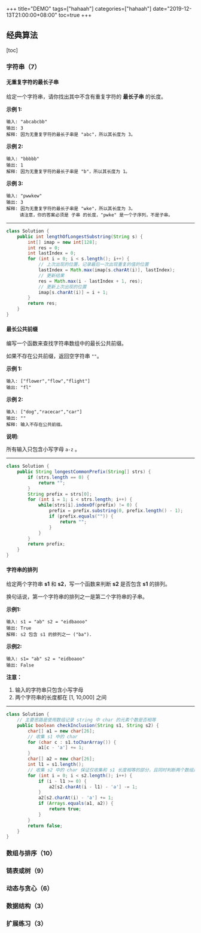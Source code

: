 +++
title="DEMO"
tags=["hahaah"]
categories=["hahaah"]
date="2019-12-13T21:00:00+08:00"
toc=true
+++

## 经典算法

[toc]

### 字符串（7）

#### 无重复字符的最长子串

给定一个字符串，请你找出其中不含有重复字符的 **最长子串** 的长度。

**示例 1:**

```
输入: "abcabcbb"
输出: 3 
解释: 因为无重复字符的最长子串是 "abc"，所以其长度为 3。
```

**示例 2:**

```
输入: "bbbbb"
输出: 1
解释: 因为无重复字符的最长子串是 "b"，所以其长度为 1。
```

**示例 3:**

```
输入: "pwwkew"
输出: 3
解释: 因为无重复字符的最长子串是 "wke"，所以其长度为 3。
     请注意，你的答案必须是 子串 的长度，"pwke" 是一个子序列，不是子串。
```

---

```java
class Solution {
    public int lengthOfLongestSubstring(String s) {
        int[] imap = new int[128];
        int res = 0;
        int lastIndex = 0;
        for (int i = 0; i < s.length(); i++) {
            // 上次出现的位置，记录最后一次出现重复的值的位置
            lastIndex = Math.max(imap[s.charAt(i)], lastIndex);
            // 更新结果
            res = Math.max(i - lastIndex + 1, res);
            // 更新上次出现的位置
            imap[s.charAt(i)] = i + 1;
        }
        return res;
    }
}
```

#### 最长公共前缀

编写一个函数来查找字符串数组中的最长公共前缀。

如果不存在公共前缀，返回空字符串 `""`。

**示例 1:**

```
输入: ["flower","flow","flight"]
输出: "fl"
```

**示例 2:**

```
输入: ["dog","racecar","car"]
输出: ""
解释: 输入不存在公共前缀。
```

**说明:**

所有输入只包含小写字母 `a-z` 。

---

```java
class Solution {
    public String longestCommonPrefix(String[] strs) {
        if (strs.length == 0) {
            return "";
        }
        String prefix = strs[0];
        for (int i = 1; i < strs.length; i++) {
            while(strs[i].indexOf(prefix) != 0) {
                prefix = prefix.substring(0, prefix.length() - 1);
                if (prefix.equals("")) {
                    return "";
                }
            }
        }
        return prefix;
    }
}
```

#### 字符串的排列

给定两个字符串 **s1** 和 **s2**，写一个函数来判断 **s2** 是否包含 **s1** 的排列。

换句话说，第一个字符串的排列之一是第二个字符串的子串。

**示例1:**

```
输入: s1 = "ab" s2 = "eidbaooo"
输出: True
解释: s2 包含 s1 的排列之一 ("ba").
```

 

**示例2:**

```
输入: s1= "ab" s2 = "eidboaoo"
输出: False
```

 

**注意：**

1. 输入的字符串只包含小写字母
2. 两个字符串的长度都在 [1, 10,000] 之间

---

```java
class Solution {
    // 主要思路是使用数组记录 string 中 char 的元素个数是否相等
    public boolean checkInclusion(String s1, String s2) {
        char[] a1 = new char[26];
        // 收集 s1 中的 char 
        for (char c : s1.toCharArray()) {
            a1[c - 'a'] += 1;
        }
        char[] a2 = new char[26];
        int l1 = s1.length();
        // 收集 s2 中的 char 保证仅收集和 s1 长度相等的部分，且同时判断两个数组是否相等
        for (int i = 0; i < s2.length(); i++) {
            if (i - l1 >= 0) {
                a2[s2.charAt(i - l1) - 'a'] -= 1;
            }
            a2[s2.charAt(i) - 'a'] += 1;
            if (Arrays.equals(a1, a2)) {
                return true;
            }
        }
        return false;
    }
}
```





### 数组与排序（10）

### 链表或树（9）

### 动态与贪心（6）

### 数据结构（3）

### 扩展练习（3）



